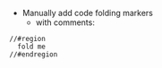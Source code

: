 

- Manually add code folding markers
    - with comments:

```
//#region
  fold me
//#endregion
```
